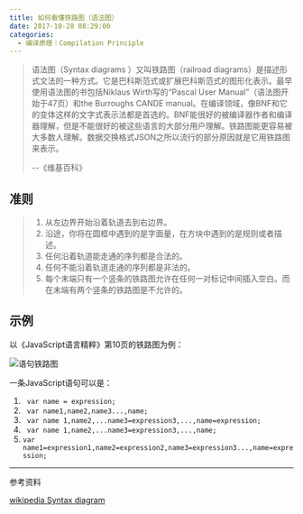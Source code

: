 ```yaml
---
title: 如何看懂铁路图（语法图）
date: 2017-10-28 08:29:00
categories: 
  - 编译原理｜Compilation Principle
---
```


> 语法图（Syntax diagrams ）又叫铁路图（railroad diagrams）是描述形式文法的一种方式。它是巴科斯范式或扩展巴科斯范式的图形化表示。最早使用语法图的书包括Niklaus Wirth写的“Pascal User Manual”（语法图开始于47页）和the Burroughs CANDE manual。在编译领域，像BNF和它的变体这样的文字式表示法都是首选的。BNF能很好的被编译器作者和编译器理解，但是不能很好的被这些语言的大部分用户理解。铁路图能更容易被大多数人理解。数据交换格式JSON之所以流行的部分原因就是它用铁路图来表示。 
>
> --《维基百科》

<!-- more -->



## 准则

> 1. 从左边界开始沿着轨道去到右边界。
> 2. 沿途，你将在圆框中遇到的是字面量，在方块中遇到的是规则或者描述。
> 3. 任何沿着轨道能走通的序列都是合法的。
> 4. 任何不能沿着轨道走通的序列都是非法的。
> 5. 每个末端只有一个竖条的铁路图允许在任何一对标记中间插入空白。而在末端有两个竖条的铁路图是不允许的。

## 示例

以《JavaScript语言精粹》第10页的铁路图为例：

![语句铁路图](2017-11-05_statements.jpg)

一条JavaScript语句可以是：

1. `` var name = expression;``
2. `` var name1,name2,name3...,name;``
3. `` var name 1,name2,...name3=expression3,...,name=expression;``
4. `` var name 1,name2,...name3=expression3,...,name;``
5. ``var name1=expression1,name2=expression2,name3=expression3...,name=expression;``


---

参考资料

[wikipedia Syntax diagram](https://en.wikipedia.org/wiki/Syntax_diagram)






